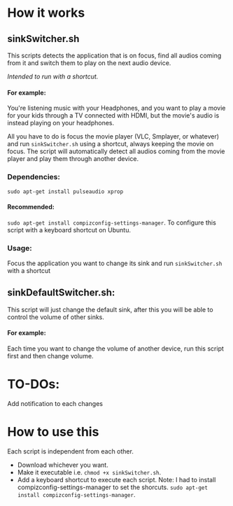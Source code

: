 # How it works

## sinkSwitcher.sh

This scripts detects the application that is on focus, find all audios coming from it and switch them to play on the next audio device.

*Intended to run with a shortcut.*

#### For example:
You're listening music with your Headphones, and you want to play a movie for your kids through a TV connected with HDMI,
but the movie's audio is instead playing on your headphones.

All you have to do is focus the movie player (VLC, Smplayer, or whatever) and run `sinkSwitcher.sh` using a shortcut, always keeping the movie on focus. The script will automatically detect all audios coming from the movie player and play them through another device.

### Dependencies:
`sudo apt-get install pulseaudio xprop`
#### Recommended:
`sudo apt-get install compizconfig-settings-manager`.
To configure this script with a keyboard shortcut on Ubuntu.

### Usage:
Focus the application you want to change its sink and run `sinkSwitcher.sh` with a shortcut

## sinkDefaultSwitcher.sh:
This script will just change the default sink, after this you will be able to control the volume of other sinks.

#### For example:
Each time you want to change the volume of another device, run this script first and then change volume.

# TO-DOs:
Add notification to each changes

# How to use this
Each script is independent from each other.
- Download whichever you want.
- Make it executable i.e. `chmod +x sinkSwitcher.sh`.
- Add a keyboard shortcut to execute each script.
Note: I had to install compizconfig-settings-manager to set the shorcuts. `sudo apt-get install compizconfig-settings-manager`.
